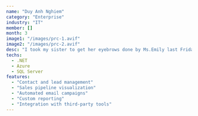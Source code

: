```yaml
---
name: "Duy Anh Nghiem"
category: "Enterprise"
industry: "IT"
member: []
month: 3
image1: "/images/prc-1.avif"
image2: "/images/prc-2.avif"
desc: "I took my sister to get her eyebrows done by Ms.Emily last Friday and she was really happy with the results. Emily gave her details and advised her gently to choose the perfect color that matches her face, and I was surprised that my sister was happy, even snoring throughout the process since she could not bear a single needle, and the outcome was so natural that I couldn't tell that it was a tattoo. I highly recommend Vy Brows Beauty if you want to have a better appearance."
techs:
  - .NET
  - Azure
  - SQL Server
features:
  - "Contact and lead management"
  - "Sales pipeline visualization"
  - "Automated email campaigns"
  - "Custom reporting"
  - "Integration with third-party tools"
---
```

